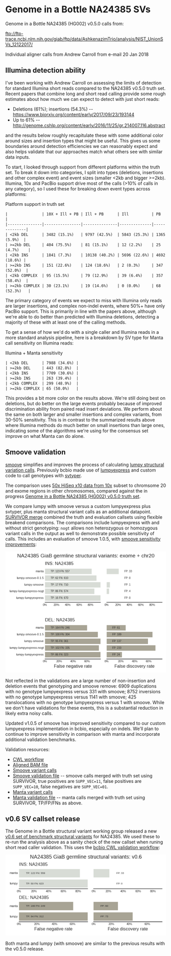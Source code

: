 # Genome in a Bottle NA24385 SVs

Genome in a Bottle NA24385 (HG002) v0.5.0 calls from:

ftp://ftp-trace.ncbi.nlm.nih.gov/giab/ftp/data/AshkenazimTrio/analysis/NIST_UnionSVs_12122017/

Individual aligner calls from Andrew Carroll from e-mail 20 Jan 2018

## Illumina detection ability

I've been working with Andrew Carroll on assessing the limits of detection for
standard Illumina short reads compared to the NA24385 v0.5.0 truth set.
Recent papers that combine long and short read calling provide some rough
estimates about how much we can expect to detect with just short reads:

- Deletions (61%); insertions (54.3%) -- https://www.biorxiv.org/content/early/2017/09/23/193144
- Up to 61% -- http://genome.cshlp.org/content/early/2016/11/25/gr.214007.116.abstract

and the results below roughly recapitulate these with some additional color
around sizes and insertion types that might be useful. This gives us some
boundaries around detection efficiencies we can reasonably expect and also helps
validate that our approaches match what others see with similar data inputs.

To start, I looked through support from different platforms within the truth
set. To break it down into categories, I split into types (deletions, insertions and
other complex event) and event sizes (smaller <2kb and bigger >=2kb). Illumina, 10x
and PacBio support drive most of the calls (>10% of calls in any category), so I used
these for breaking down event types across platforms:

Platform support in truth set
```
|               | 10X + Ill + PB | Ill + PB      | Ill          | PB           |
|---------------|----------------|---------------|--------------|--------------|
| <2kb DEL      | 3482 (15.1%)   | 9797 (42.5%)  | 5843 (25.3%) | 1365 (5.9%)  |
| >=2kb DEL     | 404 (75.5%)    | 81 (15.1%)    | 12 (2.2%)    | 25 (4.7%)    |
| <2kb INS      | 1841 (7.3%)    | 10138 (40.2%) | 5696 (22.6%) | 4692 (18.6%) |
| >=2kb INS     | 151 (22.6%)    | 124 (18.6%)   | 2 (0.3%)     | 347 (52.0%)  |
| <2kb COMPLEX  | 95 (15.5%)     | 79 (12.9%)    | 39 (6.4%)    | 357 (58.4%)  |
| >=2kb COMPLEX | 30 (23.1%)     | 19 (14.6%)    | 0 (0.0%)     | 68 (52.3%)   |
```

The primary category of events we expect to miss with Illumina only reads are
larger insertions, and complex non-indel events, where 50%+ have only PacBio
support. This is primarily in line with the papers above, although we're able to
do better than predicted with Illumina deletions, detecting a majority of these with
at least one of the calling methods.

To get a sense of how we'd do with a single caller and Illumina reads in a more
standard analysis pipeline, here is a breakdown by SV type for Manta call
sensitivity on Illumina reads:

Illumina + Manta sensitivity
```
| <2kb DEL      | 7988 (34.6%) |
| >=2kb DEL     | 443 (82.8%)  |
| <2kb INS      | 7709 (30.6%) |
| >=2kb INS     | 263 (39.4%)  |
| <2kb COMPLEX  | 299 (48.9%)  |
| >=2kb COMPLEX | 65 (50.0%)   |
```

This provides a bit more color on the results above. We're still doing best on
deletions, but do better on the large events probably because of improved
discrimination ability from paired read insert deviations. We perform about the
same on both larger and smaller insertions and complex variants, from 30-50%
sensitivity. This is in contrast to the summarized results above where Illumina
methods do much better on small insertions than large ones, indicating some of
the algorithms we're using for the consensus set improve on what Manta can do
alone.

## Smoove validation

[smoove](https://github.com/brentp/smoove) simplifies and improves the process
of calculating [lumpy structural variation
calls](https://github.com/arq5x/lumpy-sv). Previously bcbio made use of
[lumpyexpress](https://github.com/arq5x/lumpy-sv#lumpy-express-usage) and custom
code to call genotypes with [svtyper](https://github.com/hall-lab/svtyper).

The comparison uses [50x HiSeq x10 data from
10x](https://github.com/bcbio/bcbio_validation_workflows#joint-calling-validation-workflow-with-genome-in-a-bottle-samples)
subset to chromsome 20 and exome regions in other chromosomes, compared against
the in progress [Genome in a Bottle NA24385 (HG002) v0.5.0 truth
set](ftp://ftp-trace.ncbi.nlm.nih.gov/giab/ftp/data/AshkenazimTrio/analysis/NIST_UnionSVs_12122017/).

We compare lumpy with smoove versus a custom lumpyexpress plus svtyper, plus
manta structural variant calls as an additional datapoint. [SURVIVOR
merge](https://github.com/fritzsedlazeck/SURVIVOR/wiki/Methods-and-Parameter#4-merge-or-consensus-calling-from-multiple-sv-vcf-files)
combined the truth and evaluation callsets using flexible breakend comparisons.
The comparisons include lumpyexpress with and without strict genotyping: `nogt`
allows non heterozygous or homozygous variant calls in the output as well to
demonstrate possible sensitivity of calls. This includes an evaluation of smoove
1.0.5, with [smoove sensitivity improvements](https://github.com/brentp/smoove/issues/16):

![smoove](smoove/grading-summary-NA24385.png)

Not reflected in the validations are a large number of non-insertion and
deletion events that genotyping and smoove remove: 6909 duplications with no
genotype lumpyexpress versus 331 with smoove; 8752 inversions with no genotype
lumpyexpress versus 1141 with smoove; 425 translocations with no genotype
lumpyexpress versus 1 with smoove. While we don't have validations for these
events, this is a substantial reduction in likely extra noisy calls.

Updated v1.0.5 of smoove has improved sensitivity compared to our custom
lumpyexpress implementation in bcbio, especially on indels. We'll plan to
continue to improve sensitivity in comparison with manta and incorporate
additional validation benchmarks.

Validation resources:

- [CWL workflow](https://github.com/bcbio/bcbio_validation_workflows#germline-structural-variant-calling)
- [Aligned BAM file](https://s3.amazonaws.com/biodata/giab/na24385-sv/NA24385-sort.bam)
- [Smoove variant calls](https://s3.amazonaws.com/biodata/giab/na24385-sv/NA24385-sv-smoove.vcf.gz)
- [Smoove validation file](https://s3.amazonaws.com/biodata/giab/na24385-sv/NA24385-sv-smoove-validate-merge.vcf.gz) --
  smoove calls merged with truth set using SURVIVOR, true positives are
  `SUPP_VEC=11`, false positives are `SUPP_VEC=10`, false negatives are
  `SUPP_VEC=01`.
- [Manta variant calls](https://s3.amazonaws.com/biodata/giab/na24385-sv/NA24385-sv-manta.vcf.gz)
- [Manta validation file](https://s3.amazonaws.com/biodata/giab/na24385-sv/NA24385-sv-manta-validate-merge.vcf.gz) --
  manta calls merged with truth set using SURVIVOR, TP/FP/FNs as above.

## v0.6 SV callset release

The Genome in a Bottle structural variant working group released a new [v0.6 set
of benchmark structural variants](https://groups.google.com/forum/#!topic/giab-analysis-team/CKRtVgtctgY)
for NA24385. We used these to re-run the analysis above as a sanity check of the
new callset when runing short read caller validation. This uses the [bcbio CWL validation workflow](https://github.com/bcbio/bcbio_validation_workflows#germline-structural-variant-calling):

![v0.6](giab_v0_6/grading-summary-NA24385.png)

Both manta and lumpy (with smoove) are similar to the previous results with the
v0.5.0 release.
